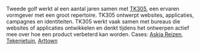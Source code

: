Tweede golf werkt al een aantal jaren samen met <a target="_blank" href="http://tk305.com/">TK305</a>, een ervaren vormgever met een groot repertoire. TK305 ontwerpt websites, applicaties, campagnes en identiteiten. TK305 werkt vaak samen met bureaus die websites of applicaties ontwikkelen en denkt tijdens het ontwerpen actief mee over hoe een product verbeterd kan worden. Cases: [Askja Reizen](/#portfolio-askja), [Tekenjetuin](/#portfolio-tekenjetuin), [Arttown](/#portfolio-arttown)